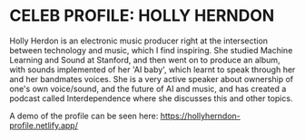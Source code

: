 # CELEB PROFILE: HOLLY HERNDON
Holly Herdon is an electronic music producer right at the intersection between technology and music, which I find inspiring. She studied Machine Learning and Sound at Stanford, and then went on to produce an album, with sounds implemented of her 'AI baby', which learnt to speak through her and her bandmates voices.
She is a very active speaker about ownership of one's own voice/sound, and the future of AI and music, and has created a podcast called Interdependence where she discusses this and other topics. 

A demo of the profile can be seen here: https://hollyherndon-profile.netlify.app/
